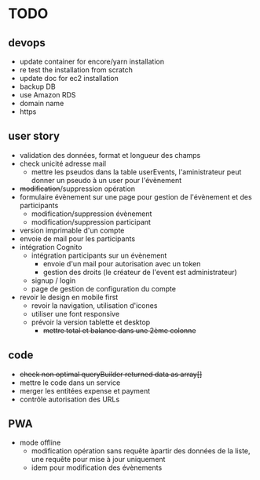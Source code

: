 
# TODO

## devops

  * update container for encore/yarn installation
  * re test the installation from scratch
  * update doc for ec2 installation
  * backup DB
  * use Amazon RDS
  * domain name 
  * https

## user story

  * validation des données, format et longueur des champs
  * check unicité adresse mail
    * mettre les pseudos dans la table userEvents, l'aministrateur peut donner un pseudo à un user pour l'évènement
  * ~~modification~~/suppression opération
  * formulaire évènement sur une page pour gestion de l'évènement et des participants 
    * modification/suppression évènement
    * modification/suppression participant
  * version imprimable d'un compte
  * envoie de mail pour les participants
  * intégration Cognito
    * intégration participants sur un évènement
      * envoie d'un mail pour autorisation avec un token
      * gestion des droits (le créateur de l'event est administrateur)
    * signup / login
    * page de gestion de configuration du compte
  * revoir le design en mobile first
    * revoir la navigation, utilisation d'icones
    * utiliser une font responsive
    * prévoir la version tablette et desktop
      * ~~mettre total et balance dans une 2ème colonne~~

## code

  * ~~check non optimal queryBuilder returned data as array[]~~
  * mettre le code dans un service
  * merger les entitées expense et payment
  * contrôle autorisation des URLs

## PWA
  
  * mode offline
    * modification opération sans requête àpartir des données de la liste, 
      une requête pour mise à jour uniquement
    * idem pour modification des évènements
